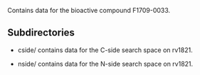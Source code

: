 Contains data for the bioactive compound F1709-0033.

## Subdirectories

- cside/ contains data for the C-side search space on rv1821.

- nside/ contains data for the N-side search space on rv1821.

